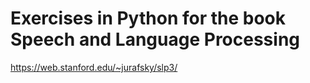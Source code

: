 # Exercises in Python for the book Speech and Language Processing
https://web.stanford.edu/~jurafsky/slp3/

